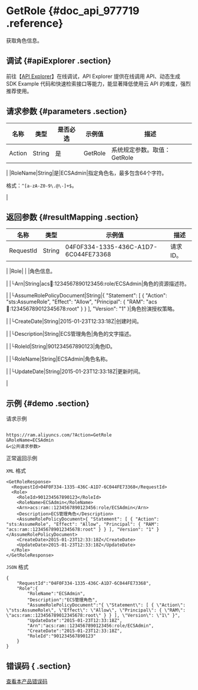 # GetRole {#doc_api_977719 .reference}

获取角色信息。

## 调试 {#apiExplorer .section}

前往【[API Explorer](https://api.aliyun.com/#product=Ram&api=GetRole)】在线调试，API Explorer 提供在线调用 API、动态生成 SDK Example 代码和快速检索接口等能力，能显著降低使用云 API 的难度，强烈推荐使用。

## 请求参数 {#parameters .section}

|名称|类型|是否必选|示例值|描述|
|--|--|----|---|--|
|Action|String|是|GetRole|系统规定参数。取值：GetRole

 |
|RoleName|String|是|ECSAdmin|指定角色名，最多包含64个字符。

 格式：`^[a-zA-Z0-9\.@\-]+$`。

 |

## 返回参数 {#resultMapping .section}

|名称|类型|示例值|描述|
|--|--|---|--|
|RequestId|String|04F0F334-1335-436C-A1D7-6C044FE73368|请求ID。

 |
|Role| | |角色信息。

 |
|└Arn|String|acs:ram::1234567890123456:role/ECSAdmin|角色的资源描述符。

 |
|└AssumeRolePolicyDocument|String|\{ "Statement": \[ \{ "Action": "sts:AssumeRole", "Effect": "Allow", "Principal": \{ "RAM": "acs:ram::123456789012345678:root" \} \} \], "Version": "1" \}|角色扮演授权策略。

 |
|└CreateDate|String|2015-01-23T12:33:18Z|创建时间。

 |
|└Description|String|ECS管理角色|角色的文字描述。

 |
|└RoleId|String|901234567890123|角色ID。

 |
|└RoleName|String|ECSAdmin|角色名称。

 |
|└UpdateDate|String|2015-01-23T12:33:18Z|更新时间。

 |

## 示例 {#demo .section}

请求示例

``` {#request_demo}

https://ram.aliyuncs.com/?Action=GetRole
&RoleName=ECSAdmin
&<公共请求参数>

```

正常返回示例

`XML` 格式

``` {#xml_return_success_demo}
<GetRoleResponse>
  <RequestId>04F0F334-1335-436C-A1D7-6C044FE73368</RequestId>
  <Role>
    <RoleId>901234567890123</RoleId>
    <RoleName>ECSAdmin</RoleName>
    <Arn>acs:ram::1234567890123456:role/ECSAdmin</Arn>
    <Description>ECS管理角色</Description>
    <AssumeRolePolicyDocument>{ "Statement": [ { "Action": "sts:AssumeRole", "Effect": "Allow", "Principal": { "RAM": "acs:ram::123456789012345678:root" } } ], "Version": "1" }</AssumeRolePolicyDocument>
    <CreateDate>2015-01-23T12:33:18Z</CreateDate>
    <UpdateDate>2015-01-23T12:33:18Z</UpdateDate>
  </Role>
</GetRoleResponse>

```

`JSON` 格式

``` {#json_return_success_demo}
{
	"RequestId":"04F0F334-1335-436C-A1D7-6C044FE73368",
	"Role":{
		"RoleName":"ECSAdmin",
		"Description":"ECS管理角色",
		"AssumeRolePolicyDocument":"{ \"Statement\": [ { \"Action\": \"sts:AssumeRole\", \"Effect\": \"Allow\", \"Principal\": { \"RAM\": \"acs:ram::123456789012345678:root\" } } ], \"Version\": \"1\" }",
		"UpdateDate":"2015-01-23T12:33:18Z",
		"Arn":"acs:ram::1234567890123456:role/ECSAdmin",
		"CreateDate":"2015-01-23T12:33:18Z",
		"RoleId":"901234567890123"
	}
}
```

## 错误码 { .section}

[查看本产品错误码](https://error-center.aliyun.com/status/product/Ram)

